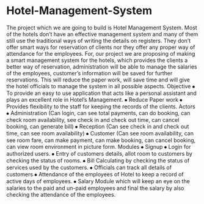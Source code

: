 # Hotel-Management-System

The project which we are going to build is Hotel Management System. Most of the hotels don’t have an effective management system and many of them still use the traditional ways of writing the details on registers. They don’t offer smart ways for reservation of clients nor they offer any proper way of attendance for the employees. For, our project we are proposing of making a smart management system for the hotels, which provides the clients a better way of reservation, administration will be able to manage the salaries of the employees, customer’s information will be saved for further reservations. This will reduce the paper work, will save time and will give the hotel officials to manage the system in all possible aspects.
Objective
⦁	To provide an easy to use application that acts like a personal assistant and plays an excellent role in Hotel’s Management.
⦁	Reduce Paper work
⦁	Provides flexibility to the staff for keeping the records of the clients.
Actors
⦁	Administration (Can login, can see total payments, can do booking, can check room availability, see         check in and check out time, can cancel booking, can generate bill)
⦁	Reception (Can see check in and check out time, can see room availability)
⦁	Customer (Can see room availability, can see room fare, can make payment, can make booking, can cancel booking, can view room environment in picture form.
Modules
⦁	Signup 
⦁	Login for authorized users. 
⦁	Entry of customers details, allot room to customers by checking the status of rooms.
⦁	Bill Calculating by checking the status of services used by the customers.
⦁	Officials can track all details of customers 
⦁	Attendance of the employees of Hotel to keep a record of active days of employees.
⦁	Salary Module which will keep an eye on the salaries to the paid and un-paid employees and final the salary by also checking the attendance of the employees.


